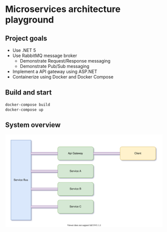 # Microservices architecture playground

## Project goals

- Use .NET 5
- Use RabbitMQ message broker
    - Demonstrate Request/Response messaging
    - Demonstrate Pub/Sub messaging
- Implement a API gateway using ASP.NET
- Containerize using Docker and Docker Compose

## Build and start

```properties
docker-compose build
docker-compose up
```  

## System overview

![System overview](https://raw.githubusercontent.com/frederiksen/dotnet-microservice-architecture-playground/main/system-overview.svg)
